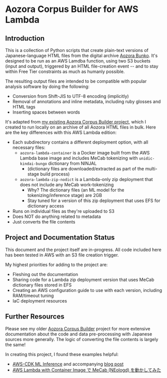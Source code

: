 # Aozora Corpus Builder for AWS Lambda

## Introduction

This is a collection of Python scripts that create plain-text versions of Japanese-language HTML files from the digital archive [Aozora Bunko](https://www.aozora.gr.jp). It's designed to be run as an AWS Lamdba function, using two S3 buckets (input and output), triggered by an HTML file-creation event -- and to stay within Free Tier constraints as much as humanly possible.

The resulting output files are intended to be compatible with popular analysis software by doing the following:

- Conversion from Shift-JIS to UTF-8 encoding (implicitly)
- Removal of annotations and inline metadata, including ruby glosses and HTML tags
- Inserting spaces between words

It's adapted from [my existing Aozora Corpus Builder project](https://github.com/mollydesjardin/aozora), which I created to run locally on an archive of all Aozora HTML files in bulk. Here are the key differences with this AWS Lambda edition:

- Each subdirectory contains a different deployment option, with all necessary files:
    - `aozora-lambda-container` is a Docker image built from the AWS Lambda base image and includes MeCab tokenizing with `unidic-kindai-bungo` dictionary from NINJAL
        - (dictionary files are downloaded/extracted as part of the multi-stage build process)
    - `aozora-lambda-zip-nodict` is a Lambda-only zip deployment that does not include any MeCab work-tokenizing
        - Why? The dictionary files (an ML model for the tokenizing/inference stage) are 2GB
        - Stay tuned for a version of this zip deployment that uses EFS for dictionary access
- Runs on individual files as they're uploaded to S3
- Does NOT do anything related to metadata
- Just converts the file contents


## Project and Documentation Status

This document and the project itself are in-progress. All code included here has been tested in AWS with an S3 file creation trigger.

My highest priorities for adding to the project are:
- Fleshing out the documentation
- Sharing code for a Lambda zip deployment version that uses MeCab dictionary files stored in EFS
- Creating an AWS configuration guide to use with each version, including RAM/timeout tuning
- IaC deployment resources


## Further Resources

Please see my older [Aozora Corpus Builder](https://github.com/mollydesjardin/aozora) project for more extensive documentation about the code and data pre-processing with Japanese sources more generally. The logic of converting the file contents is largely the same!

In creating this project, I found these examples helpful:
- [AWS-CDK ML Inference](https://github.com/aws-samples/aws-lambda-inference-cdk-compute-blog) and accompanying [blog post](https://aws.amazon.com/blogs/compute/choosing-between-storage-mechanisms-for-ml-inferencing-with-aws-lambda/)
- [AWS Lambda with Container Image で MeCab (NEologd) を動かしてみた](https://recruit.cct-inc.co.jp/tecblog/aws/lambda-container-image-mecab/)
